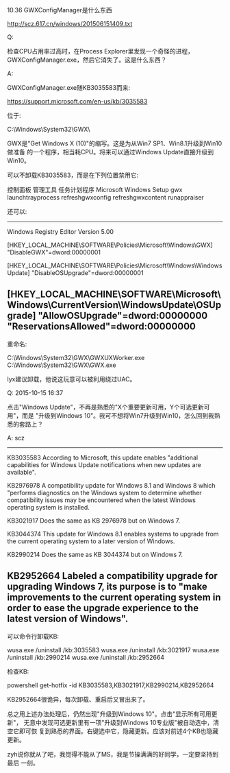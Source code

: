 10.36 GWXConfigManager是什么东西

http://scz.617.cn/windows/201506151409.txt

Q:

检查CPU占用率过高时，在Process Explorer里发现一个奇怪的进程，
GWXConfigManager.exe，然后它消失了。这是什么东西？

A:

GWXConfigManager.exe随KB3035583而来:

https://support.microsoft.com/en-us/kb/3035583

位于:

C:\Windows\System32\GWX\

GWX是"Get Windows X (10)"的缩写。这是为从Win7 SP1、Win8.1升级到Win10做准备
的一个程序，相当耗CPU。将来可以通过Windows Update直接升级到Win10。

可以不卸载KB3035583，而是在下列位置禁用它:

控制面板
    管理工具
        任务计划程序
            Microsoft
                Windows
                    Setup
                        gwx
                            launchtrayprocess
                            refreshgwxconfig
                            refreshgwxcontent
                            runappraiser

还可以:

--------------------------------------------------------------------------
Windows Registry Editor Version 5.00

[HKEY_LOCAL_MACHINE\SOFTWARE\Policies\Microsoft\Windows\GWX]
"DisableGWX"=dword:00000001

[HKEY_LOCAL_MACHINE\SOFTWARE\Policies\Microsoft\Windows\WindowsUpdate]
"DisableOSUpgrade"=dword:00000001

[HKEY_LOCAL_MACHINE\SOFTWARE\Microsoft\Windows\CurrentVersion\WindowsUpdate\OSUpgrade]
"AllowOSUpgrade"=dword:00000000
"ReservationsAllowed"=dword:00000000
--------------------------------------------------------------------------

重命名:

C:\Windows\System32\GWX\GWXUXWorker.exe
C:\Windows\System32\GWX\GWX.exe

lyx建议卸载，他说这玩意可以被利用绕过UAC。

Q: 2015-10-15 16:37

点击"Windows Update"，不再是熟悉的"X个重要更新可用，Y个可选更新可用"，而是
"升级到Windows 10"。我可不想将Win7升级到Win10，怎么回到我熟悉的套路上？

A: scz

--------------------------------------------------------------------------
KB3035583   According to Microsoft, this update enables "additional
            capabilities for Windows Update notifications when new updates
            are available".

KB2976978   A compatibility update for Windows 8.1 and Windows 8 which
            "performs diagnostics on the Windows system to determine
            whether compatibility issues may be encountered when the
            latest Windows operating system is installed.

KB3021917   Does the same as KB 2976978 but on Windows 7.

KB3044374   This update for Windows 8.1 enables systems to upgrade from
            the current operating system to a later version of Windows.

KB2990214   Does the same as KB 3044374 but on Windows 7.

KB2952664   Labeled a compatibility upgrade for upgrading Windows 7, its
            purpose is to "make improvements to the current operating
            system in order to ease the upgrade experience to the latest
            version of Windows".
--------------------------------------------------------------------------

可以命令行卸载KB:

wusa.exe /uninstall /kb:3035583
wusa.exe /uninstall /kb:3021917
wusa.exe /uninstall /kb:2990214
wusa.exe /uninstall /kb:2952664

检查KB:

powershell
get-hotfix -id KB3035583,KB3021917,KB2990214,KB2952664

KB2952664很诡异，每次卸载、重启后又冒出来了。

总之用上述办法处理后，仍然出现"升级到Windows 10"。点击"显示所有可用更新"，
无意中发现可选更新里有一项"升级到Windows 10专业版"被自动选中，清空它即可恢
复到熟悉的界面。右键选中它，隐藏更新。应该对前述4个KB也隐藏更新。

zyh说你就从了吧，我觉得不能从了MS，我是节操满满的好同学，一定要坚持到最后
一刻。